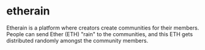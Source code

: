 # etherain
Etherain is a platform where creators create communities for their members. People can send Ether (ETH) "rain" to the communities, and this ETH gets distributed randomly amongst the community members.
